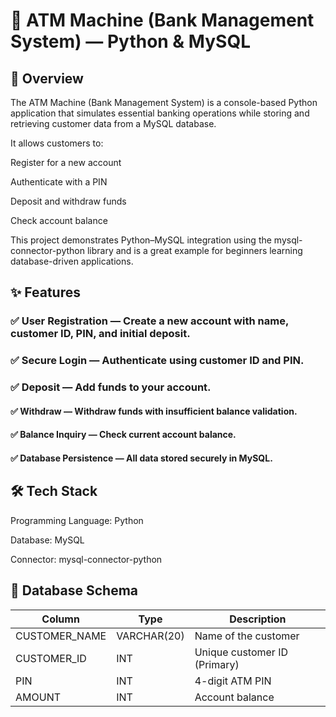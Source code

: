 # 🏦 ATM Machine (Bank Management System) — Python & MySQL
## 📌 Overview
The ATM Machine (Bank Management System) is a console-based Python application that simulates essential banking operations while storing and retrieving customer data from a MySQL database.

It allows customers to:

Register for a new account

Authenticate with a PIN

Deposit and withdraw funds

Check account balance

This project demonstrates Python–MySQL integration using the mysql-connector-python library and is a great example for beginners learning database-driven applications.

## ✨ Features
### ✅ User Registration — Create a new account with name, customer ID, PIN, and initial deposit.
### ✅ Secure Login — Authenticate using customer ID and PIN.
### ✅ Deposit — Add funds to your account.
#### ✅ Withdraw — Withdraw funds with insufficient balance validation.
#### ✅ Balance Inquiry — Check current account balance.
#### ✅ Database Persistence — All data stored securely in MySQL.

## 🛠️ Tech Stack
Programming Language: Python 

Database: MySQL

Connector: mysql-connector-python

## 📂 Database Schema

| Column         | Type         | Description                  |
| -------------- | ------------ | ---------------------------- |
| CUSTOMER\_NAME | VARCHAR(20) | Name of the customer         |
| CUSTOMER\_ID   | INT          | Unique customer ID (Primary) |
| PIN            | INT          | 4-digit ATM PIN              |
| AMOUNT         | INT          | Account balance              |


